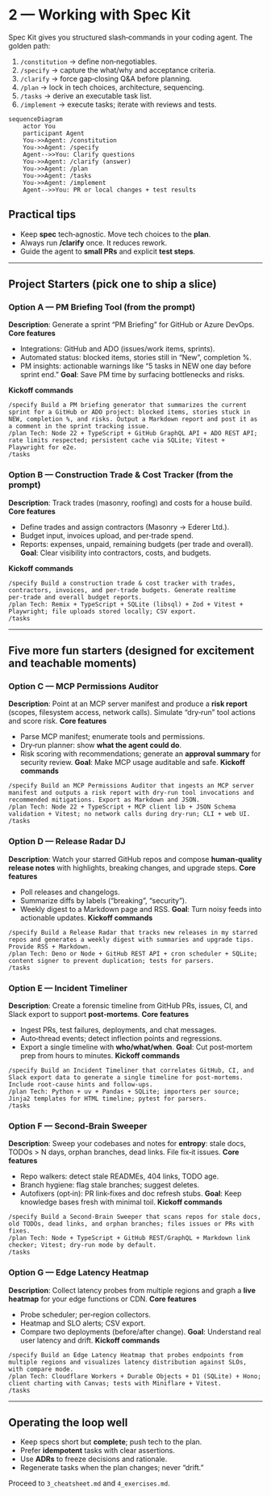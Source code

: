 # 2 — Working with Spec Kit

Spec Kit gives you structured slash‑commands in your coding agent. The golden path:

1. `/constitution` → define non‑negotiables.
2. `/specify` → capture the what/why and acceptance criteria.
3. `/clarify` → force gap‑closing Q&A before planning.
4. `/plan` → lock in tech choices, architecture, sequencing.
5. `/tasks` → derive an executable task list.
6. `/implement` → execute tasks; iterate with reviews and tests.

```mermaid
sequenceDiagram
    actor You
    participant Agent
    You->>Agent: /constitution
    You->>Agent: /specify
    Agent-->>You: Clarify questions
    You->>Agent: /clarify (answer)
    You->>Agent: /plan
    You->>Agent: /tasks
    You->>Agent: /implement
    Agent-->>You: PR or local changes + test results
```

## Practical tips
- Keep **spec** tech‑agnostic. Move tech choices to the **plan**.
- Always run **/clarify** once. It reduces rework.
- Guide the agent to **small PRs** and explicit **test steps**.

---

## Project Starters (pick one to ship a slice)

### Option A — PM Briefing Tool (from the prompt)
**Description**: Generate a sprint “PM Briefing” for GitHub or Azure DevOps.
**Core features**
- Integrations: GitHub and ADO (issues/work items, sprints).
- Automated status: blocked items, stories still in “New”, completion %.
- PM insights: actionable warnings like “5 tasks in NEW one day before sprint end.”
**Goal**: Save PM time by surfacing bottlenecks and risks.

**Kickoff commands**
```
/specify Build a PM briefing generator that summarizes the current sprint for a GitHub or ADO project: blocked items, stories stuck in NEW, completion %, and risks. Output a Markdown report and post it as a comment in the sprint tracking issue.
/plan Tech: Node 22 + TypeScript + GitHub GraphQL API + ADO REST API; rate limits respected; persistent cache via SQLite; Vitest + Playwright for e2e.
/tasks
```

### Option B — Construction Trade & Cost Tracker (from the prompt)
**Description**: Track trades (masonry, roofing) and costs for a house build.
**Core features**
- Define trades and assign contractors (Masonry → Ederer Ltd.).
- Budget input, invoices upload, and per‑trade spend.
- Reports: expenses, unpaid, remaining budgets (per trade and overall).
**Goal**: Clear visibility into contractors, costs, and budgets.

**Kickoff commands**
```
/specify Build a construction trade & cost tracker with trades, contractors, invoices, and per‑trade budgets. Generate realtime per‑trade and overall budget reports.
/plan Tech: Remix + TypeScript + SQLite (libsql) + Zod + Vitest + Playwright; file uploads stored locally; CSV export.
/tasks
```

---

## Five more fun starters (designed for excitement and teachable moments)

### Option C — MCP Permissions Auditor
**Description**: Point at an MCP server manifest and produce a **risk report** (scopes, filesystem access, network calls). Simulate “dry‑run” tool actions and score risk.
**Core features**
- Parse MCP manifest; enumerate tools and permissions.
- Dry‑run planner: show **what the agent could do**.
- Risk scoring with recommendations; generate an **approval summary** for security review.
**Goal**: Make MCP usage auditable and safe.
**Kickoff commands**
```
/specify Build an MCP Permissions Auditor that ingests an MCP server manifest and outputs a risk report with dry‑run tool invocations and recommended mitigations. Export as Markdown and JSON.
/plan Tech: Node 22 + TypeScript + MCP client lib + JSON Schema validation + Vitest; no network calls during dry‑run; CLI + web UI.
/tasks
```

### Option D — Release Radar DJ
**Description**: Watch your starred GitHub repos and compose **human‑quality release notes** with highlights, breaking changes, and upgrade steps.
**Core features**
- Poll releases and changelogs.
- Summarize diffs by labels (“breaking”, “security”).
- Weekly digest to a Markdown page and RSS.
**Goal**: Turn noisy feeds into actionable updates.
**Kickoff commands**
```
/specify Build a Release Radar that tracks new releases in my starred repos and generates a weekly digest with summaries and upgrade tips. Provide RSS + Markdown.
/plan Tech: Deno or Node + GitHub REST API + cron scheduler + SQLite; content signer to prevent duplication; tests for parsers.
/tasks
```

### Option E — Incident Timeliner
**Description**: Create a forensic timeline from GitHub PRs, issues, CI, and Slack export to support **post‑mortems**.
**Core features**
- Ingest PRs, test failures, deployments, and chat messages.
- Auto‑thread events; detect inflection points and regressions.
- Export a single timeline with **who/what/when**.
**Goal**: Cut post‑mortem prep from hours to minutes.
**Kickoff commands**
```
/specify Build an Incident Timeliner that correlates GitHub, CI, and Slack export data to generate a single timeline for post‑mortems. Include root‑cause hints and follow‑ups.
/plan Tech: Python + uv + Pandas + SQLite; importers per source; Jinja2 templates for HTML timeline; pytest for parsers.
/tasks
```

### Option F — Second‑Brain Sweeper
**Description**: Sweep your codebases and notes for **entropy**: stale docs, TODOs > N days, orphan branches, dead links. File fix‑it issues.
**Core features**
- Repo walkers: detect stale READMEs, 404 links, TODO age.
- Branch hygiene: flag stale branches; suggest deletes.
- Autofixers (opt‑in): PR link‑fixes and doc refresh stubs.
**Goal**: Keep knowledge bases fresh with minimal toil.
**Kickoff commands**
```
/specify Build a Second‑Brain Sweeper that scans repos for stale docs, old TODOs, dead links, and orphan branches; files issues or PRs with fixes.
/plan Tech: Node + TypeScript + GitHub REST/GraphQL + Markdown link checker; Vitest; dry‑run mode by default.
/tasks
```

### Option G — Edge Latency Heatmap
**Description**: Collect latency probes from multiple regions and graph a **live heatmap** for your edge functions or CDN.
**Core features**
- Probe scheduler; per‑region collectors.
- Heatmap and SLO alerts; CSV export.
- Compare two deployments (before/after change).
**Goal**: Understand real user latency and drift.
**Kickoff commands**
```
/specify Build an Edge Latency Heatmap that probes endpoints from multiple regions and visualizes latency distribution against SLOs, with compare mode.
/plan Tech: Cloudflare Workers + Durable Objects + D1 (SQLite) + Hono; client charting with Canvas; tests with Miniflare + Vitest.
/tasks
```

---

## Operating the loop well
- Keep specs short but **complete**; push tech to the plan.
- Prefer **idempotent** tasks with clear assertions.
- Use **ADRs** to freeze decisions and rationale.
- Regenerate tasks when the plan changes; never “drift.”

Proceed to `3_cheatsheet.md` and `4_exercises.md`.
